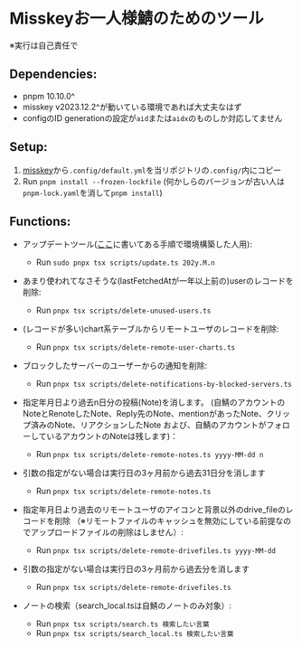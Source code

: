 # Misskeyお一人様鯖のためのツール

※実行は自己責任で

## Dependencies:

- pnpm 10.10.0^
- misskey v2023.12.2^が動いている環境であれば大丈夫なはず
- configのID generationの設定が`aid`または`aidx`のものしか対応してません

## Setup:

1. [misskey](https://github.com/misskey-dev/misskey)から`.config/default.yml`を当リポジトリの`.config/`内にコピー
2. Run `pnpm install --frozen-lockfile` (何かしらのバージョンが古い人は`pnpm-lock.yaml`を消して`pnpm install`)

## Functions:

- アップデートツール([ここ](https://misskey-hub.net/docs/install/ubuntu-manual.html)に書いてある手順で環境構築した人用):

  - Run `sudo pnpx tsx scripts/update.ts 202y.M.n`

- あまり使われてなさそうな(lastFetchedAtが一年以上前の)userのレコードを削除:

  - Run `pnpx tsx scripts/delete-unused-users.ts`

- (レコードが多い)chart系テーブルからリモートユーザのレコードを削除:

  - Run `pnpx tsx scripts/delete-remote-user-charts.ts`

- ブロックしたサーバーのユーザーからの通知を削除:

  - Run `pnpx tsx scripts/delete-notifications-by-blocked-servers.ts`

- 指定年月日より過去n日分の投稿(Note)を消します。
(自鯖のアカウントのNoteとRenoteしたNote、Reply先のNote、mentionがあったNote、クリップ済みのNote、リアクションしたNote
および、自鯖のアカウントがフォローしているアカウントのNoteは残します)：

  - Run `pnpx tsx scripts/delete-remote-notes.ts yyyy-MM-dd n`

- 引数の指定がない場合は実行日の3ヶ月前から過去31日分を消します

  - Run `pnpx tsx scripts/delete-remote-notes.ts`

- 指定年月日より過去のリモートユーザのアイコンと背景以外のdrive_fileのレコードを削除
（※リモートファイルのキャッシュを無効にしている前提なのでアップロードファイルの削除はしません）:

  - Run `pnpx tsx scripts/delete-remote-drivefiles.ts yyyy-MM-dd`

- 引数の指定がない場合は実行日の3ヶ月前から過去分を消します

  - Run `pnpx tsx scripts/delete-remote-drivefiles.ts`

- ノートの検索（search_local.tsは自鯖のノートのみ対象）:

  - Run `pnpx tsx scripts/search.ts 検索したい言葉`
  - Run `pnpx tsx scripts/search_local.ts 検索したい言葉`

